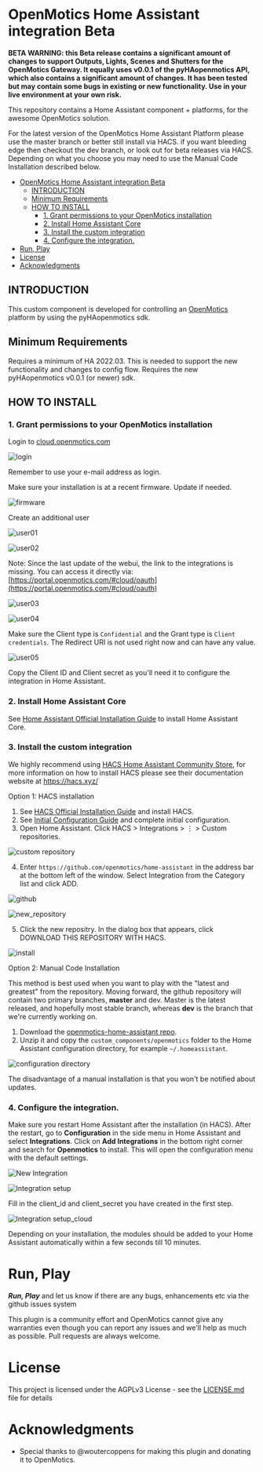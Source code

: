 # OpenMotics Home Assistant integration Beta

**BETA WARNING: this Beta release contains a significant amount of changes to support Outputs, Lights, Scenes and Shutters for the OpenMotics Gateway. It equally uses v0.0.1 of the pyHAopenmotics API, which also contains a significant amount of changes.  It has been tested but may contain some bugs in existing or new functionality.  Use in your live environment at your own risk.**

This repository contains a Home Assistant component + platforms, for the awesome OpenMotics solution.

For the latest version of the OpenMotics Home Assistant Platform please use the master branch or better still install via HACS. if you want bleeding edge then checkout the dev branch, or look out for beta releases via HACS. Depending on what you choose you may need to use the Manual Code Installation described below.

<!-- TOC -->

- [OpenMotics Home Assistant integration Beta](#openmotics-home-assistant-integration-beta)
  - [INTRODUCTION](#introduction)
  - [Minimum Requirements](#minimum-requirements)
  - [HOW TO INSTALL](#how-to-install)
    - [1. Grant permissions to your OpenMotics installation](#1-grant-permissions-to-your-openmotics-installation)
    - [2. Install Home Assistant Core](#2-install-home-assistant-core)
    - [3. Install the custom integration](#3-install-the-custom-integration)
    - [4. Configure the integration.](#4-configure-the-integration)
- [Run, Play](#run-play)
- [License](#license)
- [Acknowledgments](#acknowledgments)

<!-- /TOC -->

## INTRODUCTION

This custom component is developed for controlling an [OpenMotics](https://www.openmotics.com/en/) platform by using the pyHAopenmotics sdk.

## Minimum Requirements

Requires a minimum of HA 2022.03.  This is needed to support the new functionality and changes to config flow.
Requires the new pyHAopenmotics v0.0.1 (or newer) sdk.

## HOW TO INSTALL

### 1. Grant permissions to your OpenMotics installation

Login to [cloud.openmotics.com](https://cloud.openmotics.com/)

![login](/pictures/login.cloud.openmotics.com.png)

Remember to use your e-mail address as login.

Make sure your installation is at a recent firmware. Update if needed.

![firmware](/pictures/update01.png)

Create an additional user

![user01](/pictures/user01.png)

![user02](/pictures/user02.png)

Note: Since the last update of the webui, the link to the integrations is missing. You can access it directly via:
[https://portal.openmotics.com/#cloud/oauth](https://portal.openmotics.com/#cloud/oauth)

![user03](/pictures/user03.png)

![user04](/pictures/user04.png)

Make sure the Client type is `Confidential` and the Grant type is `Client credentials`.
The Redirect URI is not used right now and can have any value.

![user05](/pictures/user05.png)

Copy the Client ID and Client secret as you'll need it to configure the integration in Home Assistant.

### 2. Install Home Assistant Core

See [Home Assistant Official Installation Guide](https://www.home-assistant.io/installation/) to install Home Assistant Core.

### 3. Install the custom integration

We highly recommend using [HACS Home Assistant Community Store](https://github.com/hacs), for more information on how to install HACS please see their documentation website at https://hacs.xyz/

Option 1: HACS installation

1. See [HACS Official Installation Guide](https://hacs.xyz/docs/installation/installation/) and install HACS.
2. See [Initial Configuration Guide](https://hacs.xyz/docs/configuration/basic) and complete initial configuration.
3. Open Home Assistant. Click HACS > Integrations > ⋮ > Custom repositories.

![custom repository](/pictures/hacs_custom_repositories.png)

4. Enter `https://github.com/openmotics/home-assistant` in the address bar at the bottom left of the window. Select Integration from the Category list and click ADD.

![github](/pictures/hacs_add_repository.png)

![new_repository](/pictures/hacs_new_repository.png)

5. Click the new repositry. In the dialog box that appears, click DOWNLOAD THIS REPOSITORY WITH HACS.

![install](/pictures/hacs_download_repository.png)

Option 2:  Manual Code Installation

This method is best used when you want to play with the "latest and greatest" from the repository. Moving forward, the github repository will contain two primary branches, **master** and dev. Master is the latest released, and hopefully most stable branch, whereas **dev** is the branch that we're currently working on.


1. Download the [openmotics-home-assistant repo](https://github.com/openmotics/home-assistant).
2. Unzip it and copy the `custom_components/openmotics` folder to the Home Assistant configuration directory, for example `~/.homeassistant`.

![configuration directory](/pictures/copy_method.png)

The disadvantage of a manual installation is that you won't be notified about updates.

### 4. Configure the integration.

Make sure you restart Home Assistant after the installation (in HACS). After the restart, go to **Configuration** in the side menu in Home Assistant and select **Integrations**. Click on **Add Integrations** in the bottom right corner and search for **Openmotics** to install. This will open the configuration menu with the default settings.

![New Integration](/pictures/new_integration.png)

![Integration setup](/pictures/integration_setup.png)

Fill in the client_id and client_secret you have created in the first step.

![Integration setup_cloud](/pictures/integration_setup_cloud.png)

Depending on your installation, the modules should be added to your Home Assistant automatically within a few seconds till 10 minutes.

# Run, Play

***Run, Play*** and let us know if there are any bugs, enhancements etc via the github issues system

This plugin is a community effort and OpenMotics cannot give any warranties even though you can report any issues and we'll help as much as possible. Pull requests are always welcome.

# License

This project is licensed under the AGPLv3 License - see the [LICENSE.md](LICENSE.md) file for details

# Acknowledgments

* Special thanks to @woutercoppens for making this plugin and donating it to OpenMotics.
